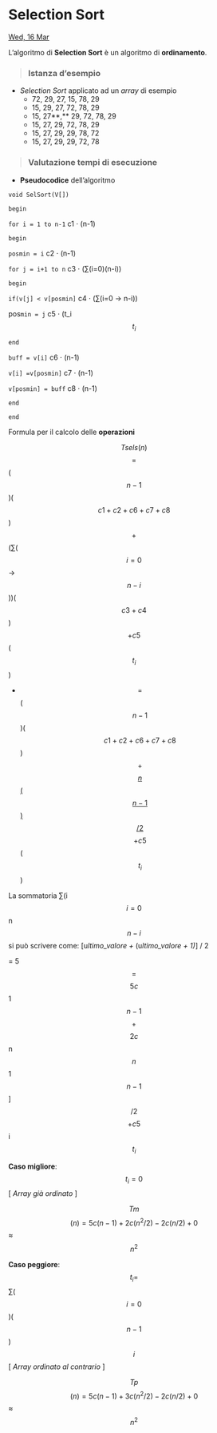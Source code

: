 # Selection Sort

[Wed, 16 Mar](day://2022.03.16)

L’algoritmo di **Selection Sort** è un algoritmo di **ordinamento**.

> ### Istanza d’esempio

+ *Selection Sort* applicato ad un *array* di esempio
   - 72, 29, 27, 15, 78, 29
   - 15, 29, 27, 72, 78, 29
   - 15, 27**,** 29, 72, 78, 29
   - 15, 27, 29, 72, 78, 29
   - 15, 27, 29, 29, 78, 72
   - 15, 27, 29, 29, 72, 78

> ### Valutazione tempi di esecuzione

+ **Pseudocodice** dell’algoritmo

`void SelSort(V[])`

`begin`

`for i = 1 to n-1`                             c1 ⋅ (n-1)

`begin`

`posmin = i`                                c2 ⋅ (n-1)

`for j = i+1 to n`                           c3 ⋅ (∑(i=0)(n-i))

`begin`

`if(v[j] < v[posmin]`                     c4 ⋅ (∑(i=0 → n-i))

pos`min = j`                          c5 ⋅ (t_i$$t_i$$

`end`

`buff = v[i]`                                c6 ⋅ (n-1)

`v[i] =v[posmin]`                            c7 ⋅ (n-1)

`v[posmin] = buff`                           c8 ⋅ (n-1)

`end`

`end`

Formula per il calcolo delle **operazioni**

$$T sel s (n)$$  $$ = $$($$n-1$$)($$c1 + c2 + c6 + c7 + c8$$)$$ + $$(∑($$i=0$$ → $$n-i$$))($$c3+c4$$)$$ + c5$$($$t_i$$)

+ $$= $$($$n-1$$)($$c1 + c2 + c6 + c7 + c8$$)$$ + $$[$$n$$($$n-1$$)$$/2$$]($$c3+c4$$)$$ + c5$$($$t_i$$)

La sommatoria ∑(i$$i=0$$n$$n-i$$ si può scrivere come: [u*ltimo_valore +* (u*ltimo_valore + 1)*] / 2

= 5$$= $$$$5c$$1$$n-1$$ $$ + $$$$2c$$n$$n$$1$$n-1$$]$$/2$$ $$ + c5$$i$$t_i$$

**Caso migliore**: $$t_i = 0$$                                          [ *Array già ordinato* ]

$$Tm$$$$(n) = 5c(n-1) +  2c(n^2/2) - 2c(n/2) + 0$$  ≈  $$n^2$$

**Caso peggiore**:  $$t_i = $$  ∑($$i=0$$)($$n-1$$)$$ i $$            [ *Array ordinato al contrario* ]

$$Tp$$$$(n) = 5c(n-1) +  3c(n^2/2) - 2c(n/2) + 0$$  ≈  $$n^2$$

